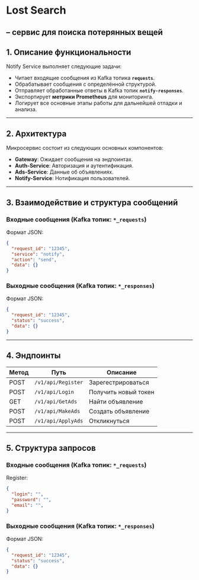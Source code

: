
# **Lost Search**

–  сервис для поиска потерянных вещей
---



## **1. Описание функциональности**

Notify Service выполняет следующие задачи:

- Читает входящие сообщения из Kafka топика **`requests`**.
- Обрабатывает сообщения с определённой структурой.
- Отправляет обработанные ответы в Kafka топик **`notify-responses`**.
- Экспортирует **метрики Prometheus** для мониторинга.
- Логирует все основные этапы работы для дальнейшей отладки и анализа.

---

## **2. Архитектура**

Микросервис состоит из следующих основных компонентов:

- **Gateway**: Ожидает сообщения на эндпоинтах.
- **Auth-Service**: Авторизация и аутентификация.
- **Ads-Service**: Данные об объявлениях.
- **Notify-Service**: Нотификация пользователей.

---

## **3. Взаимодействие и структура сообщений**

### **Входные сообщения (Kafka топик: `*_requests`)**

Формат JSON:

```json
{
  "request_id": "12345",
  "service": "notify",
  "action": "send",
  "data": {}
}
```

### **Выходные сообщения (Kafka топик: `*_responses`)**

Формат JSON:

```json
{
  "request_id": "12345",
  "status": "success",
  "data": {}
}
```

---

## **4. Эндпоинты**

| Метод | Путь               | Описание             |
|-------|--------------------|----------------------|
| POST  | `/v1/api/Register` | Зарегестрироваться   |
| POST  | `/v1/api/Login`    | Получить новый токен |
| GET   | `/v1/api/GetAds`   | Найти объявление     |
| POST  | `/v1/api/MakeAds`  | Создать объявление   |
| POST  | `/v1/api/ApplyAds` | Откликнуться         |


---


## **5. Структура запросов**

### **Входные сообщения (Kafka топик: `*_requests`)**

Register:

```json
{
  "login": "",
  "password": "",
  "email": "",
}
```

### **Выходные сообщения (Kafka топик: `*_responses`)**

Формат JSON:

```json
{
  "request_id": "12345",
  "status": "success",
  "data": {}
}
```
